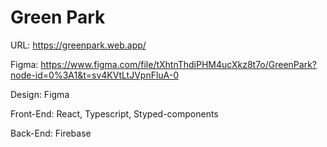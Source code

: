 # Green Park
<p>URL: <a href="https://greenpark.web.app/">https://greenpark.web.app/</a></p>
<p>Figma: <a href="https://www.figma.com/file/tXhtnThdiPHM4ucXkz8t7o/GreenPark?node-id=0%3A1&t=sv4KVtLtJVpnFluA-0">https://www.figma.com/file/tXhtnThdiPHM4ucXkz8t7o/GreenPark?node-id=0%3A1&t=sv4KVtLtJVpnFluA-0</a></p>
<p>Design: Figma</p>
<p>Front-End: React, Typescript, Styped-components</p>
<p>Back-End: Firebase</p>
